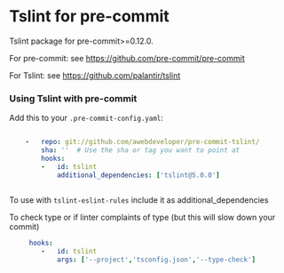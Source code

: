 Tslint for pre-commit
========================

Tslint package for pre-commit>=0.12.0.

For pre-commit: see https://github.com/pre-commit/pre-commit

For Tslint: see https://github.com/palantir/tslint


### Using Tslint with pre-commit

Add this to your `.pre-commit-config.yaml`:
```yaml

    -   repo: git://github.com/awebdeveloper/pre-commit-tslint/
        sha: ''  # Use the sha or tag you want to point at
        hooks:
        -   id: tslint
            additional_dependencies: ['tslint@5.0.0']
        
 ```       
   To use with ```tslint-eslint-rules``` include it as additional_dependencies

   To check type or if linter complaints of type (but this will slow down your commit)
```yaml
     hooks:
        -   id: tslint
            args: ['--project','tsconfig.json','--type-check']
```

        
   
